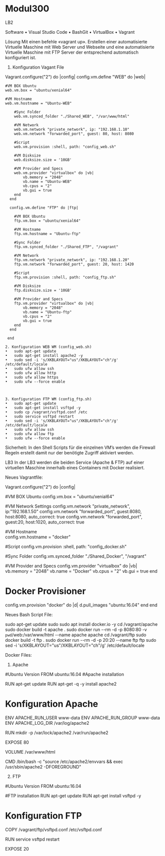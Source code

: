 # Modul300
LB2

Software
•	Visual Studio Code
•	BashGit
•	VirtualBox
•	Vagrant

Lösung
Mit einen befehle «vagrant up». Erstellen einer automatisierte Virtuelle Maschine mit Web Server und Webseite und eine automatisierte Virtuelle Maschine mit FTP Server der entsprechend automatisch konfiguriert ist.

1. Konfiguration Vagant File

Vagrant.configure("2") do |config|
  config.vm.define "WEB" do |web|
    
    #VM BOX Ubuntu 
    web.vm.box = "ubuntu/xenial64"
  
    #VM Hostname
    web.vm.hostname = "Ubuntu-WEB"
	
	    #Sync Folder
	    web.vm.synced_folder "./Shared_WEB", "/var/www/html"
	  
	    #VM Network
	    web.vm.network "private_network", ip: "192.168.1.10"
	    web.vm.network "forwarded_port", guest: 80, host: 8080
	
	    #Script
	    web.vm.provision :shell, path: "config_web.sh"
	    
	    #VM Disksize
	    web.disksize.size = '10GB'
	  
	    #VM Provider and Specs
	    web.vm.provider "virtualbox" do |vb|
	        vb.memory = "2048"
	        vb.name = "Ubuntu-WEB"
	        vb.cpus = "2"
	        vb.gui = true
	    end
	  end
	  
	  config.vm.define "FTP" do |ftp|
	    
	    #VM BOX Ubuntu 
	    ftp.vm.box = "ubuntu/xenial64"
	  
	    #VM Hostname
	    ftp.vm.hostname = "Ubuntu-ftp"
	
	    #Sync Folder
	    ftp.vm.synced_folder "./Shared_FTP", "/vagrant"
	  
	    #VM Network
	    ftp.vm.network "private_network", ip: "192.168.1.20"
	    ftp.vm.network "forwarded_port", guest: 20, host: 1420
	
	    #Script
	    ftp.vm.provision :shell, path: "config_ftp.sh"
	
	    #VM Disksize
	    ftp.disksize.size = '10GB'
	  
	    #VM Provider and Specs
	    ftp.vm.provider "virtualbox" do |vb|
	        vb.memory = "2048"
	        vb.name = "Ubuntu-ftp"
	        vb.cpus = "2"
	        vb.gui = true
	    end
	  end  
	
	 end

	2. Konfiguration WEB WM (config_web.sh)
	•	sudo apt-get update
	•	sudo apt-get install apache2 -y
	•	sudo sed -i 's/XKBLAYOUT="us"/XKBLAYOUT="ch"/g' /etc/default/locale
	•	sudo ufw allow ssh
	•	sudo ufw allow http
	•	sudo ufw allow https
	•	sudo ufw --force enable



	3. Konfiguration FTP WM (config_ftp.sh)
	•	sudo apt-get update 
	•	sudo apt-get install vsftpd -y
	•	sudo cp /vagrant/vsftpd.conf /etc
	•	sudo service vsftpd restart
	•	sudo sed -i 's/XKBLAYOUT="us"/XKBLAYOUT="ch"/g' /etc/default/locale
	•	sudo ufw allow ssh
	•	sudo ufw allow ftp
	•	sudo ufw --force enable

Sicherheit:
In den Shell Scripts für die einzelnen VM’s werden die Firewall Regeln erstellt damit nur der benötigte Zugriff aktiviert werden.

LB3
In der LB3 werden die beiden Service (Apache & FTP) auf einer virtuellen Maschine innerhalb eines Containers mit Docker realisiert.

Neues Vagrantfile:

Vagrant.configure("2") do |config|

  #VM BOX Ubuntu 
  config.vm.box = "ubuntu/xenial64"

  #VM Network Settings
  config.vm.network "private_network", ip:"192.168.1.50"
  config.vm.network "forwarded_port", guest:8080, host:8080, auto_correct: true
  config.vm.network "forwarded_port", guest:20, host:1020, auto_correct: true

  #VM Hostname  
  config.vm.hostname = "docker"

  #Script
	config.vm.provision :shell, path: "config_docker.sh"
      
  #Sync Folder
  config.vm.synced_folder "./Shared_Docker", "/vagrant"

  #VM Provider and Specs
  config.vm.provider "virtualbox" do |vb|
     vb.memory = "2048"
     vb.name = "Docker" 
		 vb.cpus = "2"
		 vb.gui = true
  end

  # Docker Provisioner
  config.vm.provision "docker" do |d|
   d.pull_images "ubuntu:16.04"
  end
end

Neues Bash Script File:

sudo apt-get update
sudo sudo apt install docker.io -y
cd /vagrant/apache
sudo docker build -t apache .
sudo docker run --rm -d -p 8080:80 -v `pwd`/web:/var/www/html --name apache apache
cd /vagrant/ftp
sudo docker build -t ftp .
sudo docker run --rm -d -p 20:20 --name ftp ftp
sudo sed -i 's/XKBLAYOUT="us"/XKBLAYOUT="ch"/g' /etc/default/locale

Docker Files:
1. Apache

#Ubuntu Version
FROM ubuntu:16.04
#Apache installation

RUN apt-get update
RUN apt-get -q -y install apache2 

# Konfiguration Apache
ENV APACHE_RUN_USER www-data
ENV APACHE_RUN_GROUP www-data
ENV APACHE_LOG_DIR /var/log/apache2

RUN mkdir -p /var/lock/apache2 /var/run/apache2

EXPOSE 80

VOLUME /var/www/html

CMD /bin/bash -c "source /etc/apache2/envvars && exec /usr/sbin/apache2 -DFOREGROUND"

2. FTP

#Ubuntu Version
FROM ubuntu:16.04

#FTP installation
RUN apt-get update
RUN apt-get install vsftpd -y

# Konfiguration FTP
COPY /vagrant/ftp/vsftpd.conf /etc/vsftpd.conf

RUN service vsftpd restart

EXPOSE 20

